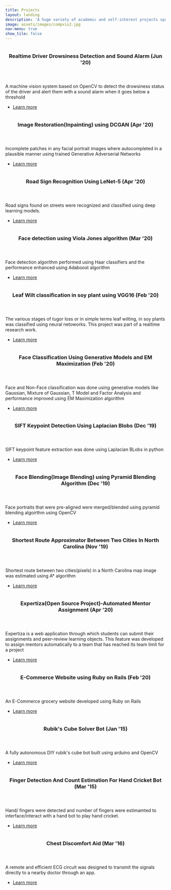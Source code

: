 ```yaml
---
title: Projects
layout: landing
description: 'A huge variety of academic and self-interest projects spanning over the domain of software development, computer vision, machine learning, deep learning'
image: assets/images/compvis2.jpg
nav-menu: true
show_tile: false
---
```


<!-- Main -->
<div id="main">

<!-- One -->

<!-- Two -->
<section id="two" class="spotlights">
	<section>
		<a href="drowsiness.html" class="image">
			<img src="assets/images/drowsiness_2.jpg" alt="" data-position="center center" />
		</a>
		<div class="content">
			<div class="inner">
				<header class="major">
					<h3>Realtime Driver Drowsiness Detection and Sound Alarm (Jun '20)</h3>
				</header>
				<p>A machine vision system based on OpenCV to detect the drowsiness status of the driver and alert them with a sound alarm when it goes below a threshold</p>
				<ul class="actions">
					<li><a href="drowsiness.html" class="button">Learn more</a></li>
				</ul>
			</div>
		</div>
	</section>
	<section>
		<a href="inpainting.html" class="image">
			<img src="assets/images/inpainting.jpg" alt="" data-position="top center" />
		</a>
		<div class="content">
			<div class="inner">
				<header class="major">
					<h3>Image Restoration(Inpainting) using DCGAN (Apr '20)</h3>
				</header>
				<p>Incomplete patches in any facial portrait images where autocompleted in a plausible manner using trained Generative Adverserial Networks</p>
				<ul class="actions">
					<li><a href="inpainting.html" class="button">Learn more</a></li>
				</ul>
			</div>
		</div>
	</section>
	<section>
		<a href="roadsign.html" class="image">
			<img src="assets/images/road_detection.jpeg" alt="" data-position="25% 25%" />
		</a>
		<div class="content">
			<div class="inner">
				<header class="major">
					<h3>Road Sign Recognition Using LeNet-5 (Apr '20)</h3>
				</header>
				<p>Road signs found on streets were recognized and classified using deep learning models.</p>
				<ul class="actions">
					<li><a href="roadsign.html" class="button">Learn more</a></li>
				</ul>
			</div>
		</div>
	</section>
	<section>
		<a href="viola.html" class="image">
			<img src="assets/images/haar.png" alt="" data-position="25% 25%" />
		</a>
		<div class="content">
			<div class="inner">
				<header class="major">
					<h3>Face detection using Viola Jones algorithm (Mar '20)</h3>
				</header>
				<p>Face detection algorithm performed using Haar classifiers and the performance enhanced using Adaboost algorithm</p>
				<ul class="actions">
					<li><a href="viola.html" class="button">Learn more</a></li>
				</ul>
			</div>
		</div>
	</section>	
	<section>
		<a href="leafwilt.html" class="image">
			<img src="assets/images/soy_plant.jpeg" alt="" data-position="25% 25%" />
		</a>
		<div class="content">
			<div class="inner">
				<header class="major">
					<h3>Leaf Wilt classification in soy plant using VGG16 (Feb '20)</h3>
				</header>
				<p>The various stages of tugor loss or in simple terms leaf wilting, in soy plants was classified using neural netoworks. This project was part of a realtime research work.</p>
				<ul class="actions">
					<li><a href="leafwilt.html" class="button">Learn more</a></li>
				</ul>
			</div>
		</div>
	</section>	
	<section>
    	<a href="emmax.html" class="image">
    		<img src="assets/images/face_classification.png" alt="" data-position="25% 25%" />
    	</a>
    	<div class="content">
    		<div class="inner">
    			<header class="major">
    				<h3>Face Classification Using Generative Models and EM Maximization (Feb '20)</h3>
    			</header>
    			<p>Face and Non-Face classification was done using generative models like Gaussian, Mixture of Gaussian, T Model and Factor Analysis and performance improved using EM Maximization algorithm</p>
    			<ul class="actions">
    				<li><a href="emmax.html" class="button">Learn more</a></li>
    			</ul>
    		</div>
    	</div>
    </section>	
	<section>
    	<a href="sift.html" class="image">
    		<img src="assets/images/sift.jpg" alt="" data-position="25% 25%" />
    	</a>
    	<div class="content">
    		<div class="inner">
    			<header class="major">
    				<h3>SIFT Keypoint Detection Using Laplacian Blobs (Dec '19)</h3>
    			</header>
    			<p>SIFT keypoint feature extraction was done using Laplacian BLobs in python</p>
    			<ul class="actions">
    				<li><a href="sift.html" class="button">Learn more</a></li>
    			</ul>
    		</div>
    	</div>
    </section>	
	<section>
    	<a href="blending.html" class="image">
    		<img src="assets/images/image_blending.jpg" alt="" data-position="25% 25%" />
    	</a>
    	<div class="content">
    		<div class="inner">
    			<header class="major">
    				<h3>Face Blending(Image Blending) using Pyramid Blending Algorithm (Dec '19)</h3>
    			</header>
    			<p>Face portraits that were pre-aligned were merged/blended using pyramid blending algoirthm using OpenCV</p>
    			<ul class="actions">
    				<li><a href="blending.html" class="button">Learn more</a></li>
    			</ul>
    		</div>
    	</div>
    </section>	
	<section>
    	<a href="shortestroute.html" class="image">
    		<img src="assets/images/raod_map.jpg" alt="" data-position="25% 25%" />
    	</a>
    	<div class="content">
    		<div class="inner">
    			<header class="major">
    				<h3>Shortest Route Approximator Between Two Cities In North Carolina (Nov '19)</h3>
    			</header>
    			<p>Shortest route between two cities(pixels) in a North Carolina map image was estimated using A* algorithm</p>
    			<ul class="actions">
    				<li><a href="shortestroute.html" class="button">Learn more</a></li>
    			</ul>
    		</div>
    	</div>
    </section>
	<section>
    	<a href="expertiza.html" class="image">
    		<img src="assets/images/expertiza.png" alt="" data-position="25% 25%" />
    	</a>
    	<div class="content">
    		<div class="inner">
    			<header class="major">
    				<h3>Expertiza(Open Source Project)-Automated Mentor Assignment (Apr '20)</h3>
    			</header>
    			<p>Expertiza is a web application through which students can submit their assignments and peer-review learning objects. This feature was developed to assign mentors automatically to a team that has reached its team limit for a project</p>
    			<ul class="actions">
    				<li><a href="expertiza.html" class="button">Learn more</a></li>
    			</ul>
    		</div>
    	</div>
    </section>	
	<section>
    	<a href="ecommerce.html" class="image">
    		<img src="assets/images/e-commerce_2.png" alt="" data-position="25% 25%" />
    	</a>
    	<div class="content">
    		<div class="inner">
    			<header class="major">
    				<h3>E-Commerce Website using Ruby on Rails (Feb '20)</h3>
    			</header>
    			<p>An E-Commerce grocery website developed using Ruby on Rails</p>
    			<ul class="actions">
    				<li><a href="ecommerce.html" class="button">Learn more</a></li>
    			</ul>
    		</div>
    	</div>
    </section>
	<section>
    	<a href="rubiks.html" class="image">
    		<img src="assets/images/rubiks_bot.jpg" alt="" data-position="25% 25%" />
    	</a>
    	<div class="content">
    		<div class="inner">
    			<header class="major">
    				<h3>Rubik's Cube Solver Bot (Jan '15)</h3>
    			</header>
    			<p>A fully autonomous DIY rubik's cube bot built using arduino and OpenCV</p>
    			<ul class="actions">
    				<li><a href="rubiks.html" class="button">Learn more</a></li>
    			</ul>
    		</div>
    	</div>
    </section>	
	<section>
    	<a href="hand.html" class="image">
    		<img src="assets/images/hand_detect.png" alt="" data-position="25% 25%" />
    	</a>
    	<div class="content">
    		<div class="inner">
    			<header class="major">
    				<h3>Finger Detection And Count Estimation For Hand Cricket Bot (Mar '15) </h3>
    			</header>
    			<p>Hand/ fingers were detected and number of fingers were estimamted to interface/interact with a hand bot to play hand cricket.</p>
    			<ul class="actions">
    				<li><a href="hand.html" class="button">Learn more</a></li>
    			</ul>
    		</div>
    	</div>
    </section>	
	<section>
    	<a href="chestdiscomfort.html" class="image">
    		<img src="assets/images/remote_ecg_2.png" alt="" data-position="25% 25%" />
    	</a>
    	<div class="content">
    		<div class="inner">
    			<header class="major">
    				<h3>Chest Discomfort Aid (Mar '16)</h3>
    			</header>
    			<p>A remote and efficient ECG circuit was designed to transmit the signals directly to a nearby doctor through an app.</p>
    			<ul class="actions">
    				<li><a href="chestdiscomfort.html" class="button">Learn more</a></li>
    			</ul>
    		</div>
    	</div>
    </section>											    				
</section>

</div>
